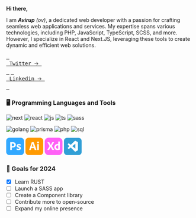**Hi there,**

I am _**Avirup** (ov)_, a dedicated web developer with a passion for crafting seamless web applications and services. My expertise spans various technologies, including PHP, JavaScript, TypeScript, SCSS, and more. However, I specialize in React and Next.JS, leveraging these tools to create dynamic and efficient web solutions.

[<kbd> <br> Twitter 🡢 <br> </kbd>](https://twitter.com/oviirup)
[<kbd> <br> Linkedin 🡢 <br> </kbd>](https://linkedin.com/in/oviirup)



### 🖥️ Programming Languages and Tools

![next](https://img.shields.io/badge/-Next.js-222?labelColor=black&logo=next.js)
![react](https://img.shields.io/badge/-React-61DBFB?labelColor=black&logo=react)
![js](https://img.shields.io/badge/-Javascript-F0DB4F?labelColor=black&logo=javascript)
![ts](https://img.shields.io/badge/-Typescript-007acc?labelColor=black&logo=typescript)
![sass](https://img.shields.io/badge/-Sass-CC6699?labelColor=black&logo=sass)

![golang](https://img.shields.io/badge/-Go-00ADD8?labelColor=black&logo=go)
![prisma](https://img.shields.io/badge/-Prisma-2D3748?labelColor=black&logo=prisma)
![php](https://img.shields.io/badge/-PHP-6f67b6?labelColor=black&logo=php)
![sql](https://img.shields.io/badge/-SQL-4479A1?labelColor=black&logo=sqlite&logoColor=4479A1)

![adobe-ps](./assets/adobe-ps.svg)
![adobe-ai](./assets/adobe-ai.svg)
![adobe-xd](./assets/adobe-xd.svg)
![vs-code](./assets/vscode.svg)

### 🎉 Goals for 2024

- [x] Learn RUST
- [ ] Launch a SASS app
- [ ] Create a Component library
- [ ] Contribute more to open-source
- [ ] Expand my online presence
